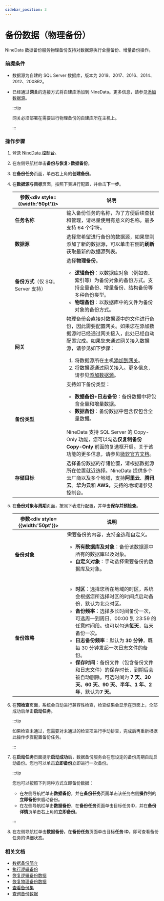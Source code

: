 ```yaml
---
sidebar_position: 3
---
```


# 备份数据（物理备份）

NineData 数据备份服务物理备份支持对数据源执行全量备份、增量备份操作。

### 前提条件

- 数据源为自建的 SQL Server 数据库，版本为 2019、2017、2016、2014、2012、2008R2。

- 已经通过**网关**的连接方式将自建库添加到 NineData。更多信息，请参见[添加数据源](../../configuration/datasource.md)。

  :::tip

  网关必须部署在需要进行物理备份的自建库所在主机上。

  :::

### 操作步骤

1. 登录 [NineData 控制台](https://console.ninedata.cloud)。

2. 在左侧导航栏单击**备份与恢复**>**数据备份**。

3. 在**备份任务**页面，单击右上角的**创建备份**。

4. 在**数据源与目标**页面，按照下表进行配置，并单击**下一步**。

   | 参数<div style={{width:'50pt'}}></div> | 说明                                                         |
   | -------------------------------------- | ------------------------------------------------------------ |
   | **任务名称**                           | 输入备份任务的名称，为了方便后续查找和管理，请尽量使用有意义的名称。最多支持 64 个字符。 |
   | **数据源**                             | 选择您希望进行备份的数据源，如果您刚添加了新的数据源，可以单击右侧的**刷新**获取最新的数据源列表。 |
   | **备份方式**（仅 SQL Server 支持）       | 选择**物理备份**。<ul><li>**逻辑备份**：以数据库对象（例如表、索引等）为备份对象的备份方式。支持全量备份、增量备份、结构备份等多种备份类型。</li><li>**物理备份**：以数据库中的文件为备份对象的备份方式。</li></ul> |
   | **网关**                               | 物理备份会直接对数据源中的文件进行备份，因此需要配置网关。如果您在添加数据源时已经通过网关接入，此处已经自动配置完成。如果您未通过网关接入数据源，请参见如下步骤：<ol><li>将数据源所在主机[添加到网关](../../configuration/gateway.md)。</li><li>将数据源通过网关接入。更多信息，请参见[添加数据源](../../configuration/datasource.md)。</li></ol><!--选择数据源所在主机的网关。由于物理备份是直接对数据库中的文件进行备份，而读取数据源所在主机中的文件需要在该主机中安装网关。如果您未安装，请单击**安装网关**，并根据右侧弹出页面中的安装步骤在数据源所在主机中安装网关。安装完成后，**网关连接示意图**状态显示**本地网关连接成功**。--> |
   | **备份类型**                           | 支持如下备份类型：<ul><li>**数据备份+日志备份**：备份数据中将包含全量和增量数据。</li><li>**数据备份**：备份数据中包含仅包含全量数据。</li></ul><br />NineData 支持 SQL Server 的 Copy-Only 功能，您可以勾选**仅复制备份 Copy-Only** 前面的复选框开启。关于该功能的更多信息，请参见[微软官方文档](https://learn.microsoft.com/en-us/sql/relational-databases/backup-restore/copy-only-backups-sql-server)。 |
   | **存储目标**                           | 选择备份数据的存储位置，请根据数据源所在位置就近选择。NineData 提供多个云厂商以及多个地域，支持**阿里云**、**腾讯云**、**华为云**和 **AWS**，支持的地域请参见控制台。 |

5. 在**备份对象与周期**页面，按照下表进行配置，并单击**保存并预检查**。

   | 参数<div style={{width:'50pt'}}></div> | 说明                                                         |
   | -------------------------------------- | ------------------------------------------------------------ |
   | **备份对象**                           | 需要备份的内容，支持全选和自定义。<ul><li>**所有数据库及对象**：备份该数据源中所有的数据库以及对象。</li><li>**自定义对象**：手动选择需要备份的数据库及对象。</li></ul><br /> |
   | **备份策略**                           | <ul><li>**时区**：选择您所在地域的时区，系统会根据您所选择时区的时间点启动备份，默认为北京时区。</li><li>**备份频率**：选择多长时间备份一次，可选周一到周日、00:00 到 23:59 的任意时间段。也可以勾选**每天**，每天备份一次。</li><li>**日志备份频率**：默认为 **30 分钟**，既每 30 分钟发起一次日志文件的备份。</li><li>**保存时间**：备份文件（包含备份文件和日志文件）的保存时长，到期后会被自动删除。可选时间为 **7 天、30 天、60 天、90 天、半年、1 年、2 年**，默认为**7 天**。</li></ul> |

6. 在**预检查**页面，系统会自动进行兼容性检查，检查结果会显示在页面上，全部成功后单击**启动任务**。

   :::tip

   如果检查未通过，您需要对未通过的检查项进行手动排查，完成后再重新根据此操作步骤配置备份任务。

   :::

7. 在**启动任务**页面提示**启动成功**后，数据备份服务会在您设定的备份周期自动启动备份。您也可以单击**立即备份**立即进行一次备份。

   :::tip

   您也可以按照下列两种方式立即备份数据：

   - 在左侧导航栏单击**数据备份**，并在**备份任务**页面单击该任务右侧**操作**列的**立即备份**来启动备份。
   - 在左侧导航栏单击**数据备份**，在**备份任务**页面单击目标任务ID，并在**备份详情**页单击右上角的**立即备份**。

   :::

8. 在左侧导航栏单击**数据备份**，在**备份任务**页面单击目标**任务 ID**，即可查看备份任务的详细状态。

### 相关文档

- [数据备份简介](../intro_back.md)
- [执行逻辑备份](logical_backup.md)
- [恢复逻辑备份数据](../restore/restore_logical_backup.md)
- [恢复物理备份数据](../restore/restore_physical_backup.md)
- [查看备份集](../view_backup_sets.md)
- [查询备份数据](../backup_data_query.md)

